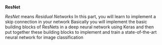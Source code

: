 **ResNet**

*ResNet* means *Residual Networks*
In this part, you will learn to implement a skip connection in your network
Basically you will implement the basic building blocks of ResNets in a deep neural network using Keras and then put together these building blocks to implement and train a state-of-the-art neural network for image classification
